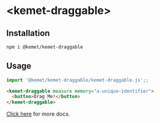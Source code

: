 # \<kemet-draggable>

## Installation
```bash
npm i @kemet/kemet-draggable
```

## Usage
```js
import '@kemet/kemet-draggable/kemet-draggable.js';;
```

```html
<kemet-draggable measure memory="a-unique-identifier">
  <button>Drag Me!</button>
</kemet-draggable>
```

[Click here](http://kemet.online/draggable) for more docs.

